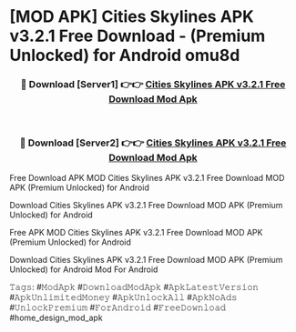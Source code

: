# [MOD APK] Cities Skylines APK v3.2.1 Free Download - (Premium Unlocked) for Android omu8d



<div align="center">
<h3>🔴 Download [Server1] 👉👉 <a href="https://momento.my/?title=Cities_Skylines_APK_v3.2.1_Free_Download">Cities Skylines APK v3.2.1 Free Download Mod Apk</a></h3><br>

<h3>🔴 Download [Server2] 👉👉 <a href="https://momento.my/?title=Cities_Skylines_APK_v3.2.1_Free_Download">Cities Skylines APK v3.2.1 Free Download Mod Apk</a></h3>
</div>



Free Download APK MOD Cities Skylines APK v3.2.1 Free Download MOD APK (Premium Unlocked) for Android

Download Cities Skylines APK v3.2.1 Free Download MOD APK (Premium Unlocked) for Android

Free APK MOD Cities Skylines APK v3.2.1 Free Download MOD APK (Premium Unlocked) for Android

Download Cities Skylines APK v3.2.1 Free Download MOD APK (Premium Unlocked) for Android Mod For Android

𝚃𝚊𝚐𝚜: #𝙼𝚘𝚍𝙰𝚙𝚔 #𝙳𝚘𝚠𝚗𝚕𝚘𝚊𝚍𝙼𝚘𝚍𝙰𝚙𝚔 #𝙰𝚙𝚔𝙻𝚊𝚝𝚎𝚜𝚝𝚅𝚎𝚛𝚜𝚒𝚘𝚗 #𝙰𝚙𝚔𝚄𝚗𝚕𝚒𝚖𝚒𝚝𝚎𝚍𝙼𝚘𝚗𝚎𝚢 #𝙰𝚙𝚔𝚄𝚗𝚕𝚘𝚌𝚔𝙰𝚕𝚕 #𝙰𝚙𝚔𝙽𝚘𝙰𝚍𝚜 #𝚄𝚗𝚕𝚘𝚌𝚔𝙿𝚛𝚎𝚖𝚒𝚞𝚖 #𝙵𝚘𝚛𝙰𝚗𝚍𝚛𝚘𝚒𝚍 #𝙵𝚛𝚎𝚎𝙳𝚘𝚠𝚗𝚕𝚘𝚊𝚍 #home_design_mod_apk
